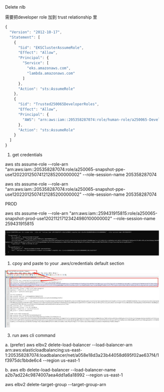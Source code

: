 Delete nlb

需要把developer role 加到 trust relationship 里

```javascript
{
  "Version": "2012-10-17",
  "Statement": [
    {
      "Sid": "EKSClusterAssumeRole",
      "Effect": "Allow",
      "Principal": {
        "Service": [
          "eks.amazonaws.com",
          "lambda.amazonaws.com"
        ]
      },
      "Action": "sts:AssumeRole"
    },
    {
      "Sid": "Trusted250065DeveloperRoles",
      "Effect": "Allow",
      "Principal": {
        "AWS": "arn:aws:iam::205358287074:role/human-role/a250065-Developer"
      },
      "Action": "sts:AssumeRole"
    }
  ]
}
```

1. get credentials

aws sts assume-role --role-arn "arn:aws:iam::205358287074:role/a250065-snapshot-ppe-use120220125074121285200000002" --role-session-name 205358287074

aws sts assume-role --role-arn "arn:aws:iam::205358287074:role/a250065-snapshot-ppe-use120220125074121285200000002" --role-session-name 205358287074



PROD

aws sts assume-role --role-arn "arn:aws:iam::259431915815:role/a250065-snapshot-prod-use120211217123424980100000002"  --role-session-name 259431915815



![](images/05D88E7D50D64258B8A489140A3E858DZ.jpeg)



1. cpoy and paste to your .aws/credentials default section

![](images/EDA3AE20051A4CD2AE8627A173CB58CD2Q==.jpeg)

3. run aws cli command

a. (prefer) aws elbv2 delete-load-balancer --load-balancer-arn arn:aws:elasticloadbalancing:us-east-1:205358287074:loadbalancer/net/a058e18d3a23b44058d695f02ae637f4/1f3975dc1bbde6c4 --region us-east-1

b. aws elb delete-load-balancer --load-balancer-name a2b7ad224c9874007aea4dd1a6a18992 --region us-east-1



aws elbv2 delete-target-group --target-group-arn